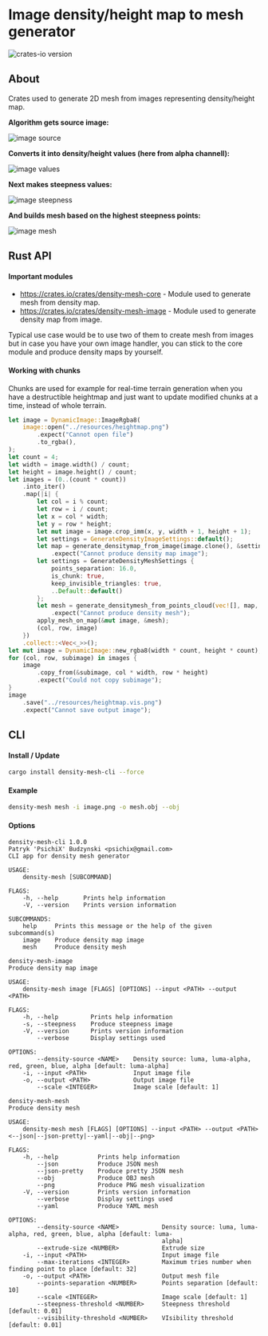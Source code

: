 # Image density/height map to mesh generator

![crates-io version](https://raster.shields.io/crates/v/density-mesh-core.png)

## About
Crates used to generate 2D mesh from images representing density/height map.

**Algorithm gets source image:**

![image source](https://raw.githubusercontent.com/PsichiX/density-mesh/master/resources/logo.png)

**Converts it into density/height values (here from alpha channell):**

![image values](https://raw.githubusercontent.com/PsichiX/density-mesh/master/resources/logo.data.png)

**Next makes steepness values:**

![image steepness](https://raw.githubusercontent.com/PsichiX/density-mesh/master/resources/logo.steepness.png)

**And builds mesh based on the highest steepness points:**

![image mesh](https://raw.githubusercontent.com/PsichiX/density-mesh/master/resources/logo.vis.png)

## Rust API
#### Important modules
- https://crates.io/crates/density-mesh-core - Module used to generate mesh from density map.
- https://crates.io/crates/density-mesh-image - Module used to generate density map from image.

Typical use case would be to use two of them to create mesh from images but in case you have your own image handler, you can stick to the core module and produce density maps by yourself.

#### Working with chunks
Chunks are used for example for real-time terrain generation when you have a destructible heightmap and just want to update modified chunks at a time, instead of whole terrain.

```rust
let image = DynamicImage::ImageRgba8(
    image::open("../resources/heightmap.png")
        .expect("Cannot open file")
        .to_rgba(),
);
let count = 4;
let width = image.width() / count;
let height = image.height() / count;
let images = (0..(count * count))
    .into_iter()
    .map(|i| {
        let col = i % count;
        let row = i / count;
        let x = col * width;
        let y = row * height;
        let mut image = image.crop_imm(x, y, width + 1, height + 1);
        let settings = GenerateDensityImageSettings::default();
        let map = generate_densitymap_from_image(image.clone(), &settings)
            .expect("Cannot produce density map image");
        let settings = GenerateDensityMeshSettings {
            points_separation: 16.0,
            is_chunk: true,
            keep_invisible_triangles: true,
            ..Default::default()
        };
        let mesh = generate_densitymesh_from_points_cloud(vec![], map, settings)
            .expect("Cannot produce density mesh");
        apply_mesh_on_map(&mut image, &mesh);
        (col, row, image)
    })
    .collect::<Vec<_>>();
let mut image = DynamicImage::new_rgba8(width * count, height * count);
for (col, row, subimage) in images {
    image
        .copy_from(&subimage, col * width, row * height)
        .expect("Could not copy subimage");
}
image
    .save("../resources/heightmap.vis.png")
    .expect("Cannot save output image");
```

## CLI
#### Install / Update
```bash
cargo install density-mesh-cli --force
```

#### Example
```bash
density-mesh mesh -i image.png -o mesh.obj --obj
```

#### Options
```
density-mesh-cli 1.0.0
Patryk 'PsichiX' Budzynski <psichix@gmail.com>
CLI app for density mesh generator

USAGE:
    density-mesh [SUBCOMMAND]

FLAGS:
    -h, --help       Prints help information
    -V, --version    Prints version information

SUBCOMMANDS:
    help     Prints this message or the help of the given subcommand(s)
    image    Produce density map image
    mesh     Produce density mesh
```

```
density-mesh-image
Produce density map image

USAGE:
    density-mesh image [FLAGS] [OPTIONS] --input <PATH> --output <PATH>

FLAGS:
    -h, --help         Prints help information
    -s, --steepness    Produce steepness image
    -V, --version      Prints version information
        --verbose      Display settings used

OPTIONS:
        --density-source <NAME>    Density source: luma, luma-alpha, red, green, blue, alpha [default: luma-alpha]
    -i, --input <PATH>             Input image file
    -o, --output <PATH>            Output image file
        --scale <INTEGER>          Image scale [default: 1]
```

```
density-mesh-mesh
Produce density mesh

USAGE:
    density-mesh mesh [FLAGS] [OPTIONS] --input <PATH> --output <PATH> <--json|--json-pretty|--yaml|--obj|--png>

FLAGS:
    -h, --help           Prints help information
        --json           Produce JSON mesh
        --json-pretty    Produce pretty JSON mesh
        --obj            Produce OBJ mesh
        --png            Produce PNG mesh visualization
    -V, --version        Prints version information
        --verbose        Display settings used
        --yaml           Produce YAML mesh

OPTIONS:
        --density-source <NAME>            Density source: luma, luma-alpha, red, green, blue, alpha [default: luma-
                                           alpha]
        --extrude-size <NUMBER>            Extrude size
    -i, --input <PATH>                     Input image file
        --max-iterations <INTEGER>         Maximum tries number when finding point to place [default: 32]
    -o, --output <PATH>                    Output mesh file
        --points-separation <NUMBER>       Points separation [default: 10]
        --scale <INTEGER>                  Image scale [default: 1]
        --steepness-threshold <NUMBER>     Steepness threshold [default: 0.01]
        --visibility-threshold <NUMBER>    VIsibility threshold [default: 0.01]
```
